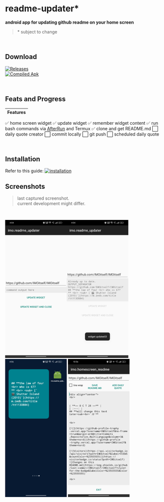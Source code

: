 # readme-updater*
**android app for updating github readme on your home screen**

> \* subject to change

<br>

## Download

[![Releases](https://img.shields.io/badge/Releases-coming%20soon-blue?style=for-the-badge)](https://github.com/IMOitself/readme-updater/releases)
<br>
[![Compiled Apk](https://img.shields.io/badge/compiled.apk-blue?style=for-the-badge)](https://github.com/IMOitself/readme-updater/blob/master/compiled.apk)

<br>

## Feats and Progress

| Features |
| --- |
✅ home screen widget
✅ update widget
✅ remember widget content
✅ run bash commands via [AfterRun](https://github.com/IMOitself/AfterRun/tree/966e6317eba59add8cb193e976b77d6ca439bd8c) and Termux
✅ clone and get README.md
⬜ daily quote creator
⬜ commit locally
⬜ git push
⬜ scheduled daily quote 

<br>

## Installation 
Refer to this guide:
[![installation](https://img.shields.io/badge/AfterRun-Installation-blue?style=for-the-badge)](
https://github.com/IMOitself/AfterRun?tab=readme-ov-file#installation)
 

## Screenshots

> last captured screenshot. <br>
> current development might differ.

<br>

<img src="assets/ss1.jpg" width="200"><img src="assets/ss2.jpg" width="200">
<img src="assets/ss3.jpg" width="200">
<img src="assets/ss4.jpg" width="200">
